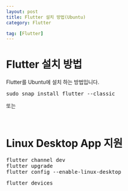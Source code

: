 ```yaml
---
layout: post
title: Flutter 설치 방법(Ubuntu)
category: Flutter

tag: [Flutter]
---
```


# Flutter 설치 방법

Flutter를 Ubuntu에 설치 하는 방법입니다.

<pre class="prettyprint">
sudo snap install flutter --classic
</pre>

또는



<br>

# Linux Desktop App 지원

<pre class="prettyprint">
flutter channel dev
flutter upgrade
flutter config --enable-linux-desktop
</pre>

<pre class="prettyprint">
flutter devices
</pre>
